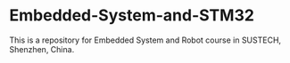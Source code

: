# Embedded-System-and-STM32
This is a repository for Embedded System and Robot course in SUSTECH, Shenzhen, China.
